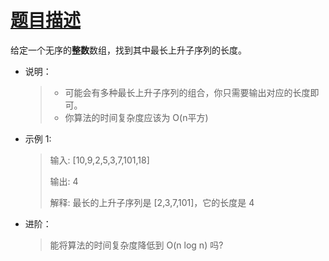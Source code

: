 # [题目描述](https://leetcode-cn.com/problems/longest-increasing-subsequence/)
给定一个无序的**整数**数组，找到其中最长上升子序列的长度。

* 说明：
    > * 可能会有多种最长上升子序列的组合，你只需要输出对应的长度即可。
    > * 你算法的时间复杂度应该为 O(n平方)


* 示例 1:
  > 输入: [10,9,2,5,3,7,101,18]
  > 
  > 输出: 4
  > 
  > 解释: 最长的上升子序列是 [2,3,7,101]，它的长度是 4


* 进阶：
    > 能将算法的时间复杂度降低到 O(n log n) 吗?